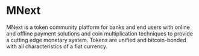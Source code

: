 # MNext
MNext is a token community platform for banks and end users with online and offline payment solutions and coin multiplication techniques to provide a cutting edge monetary system. Tokens are unified and bitcoin-bonded with all characteristics of a fiat currency.
